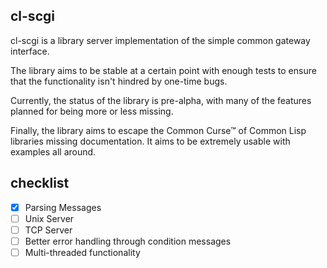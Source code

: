 ## cl-scgi
cl-scgi is a library server implementation of the simple common gateway interface.

The library aims to be stable at a certain point with enough tests to ensure that the functionality isn't hindred by one-time bugs. 

Currently, the status of the library is pre-alpha, with many of the features planned for being more or less missing.

Finally, the library aims to escape the Common Curse™ of Common Lisp libraries missing documentation. It aims to be extremely usable with examples all around.

## checklist
- [x] Parsing Messages
- [ ] Unix Server
- [ ] TCP Server
- [ ] Better error handling through condition messages
- [ ] Multi-threaded functionality
